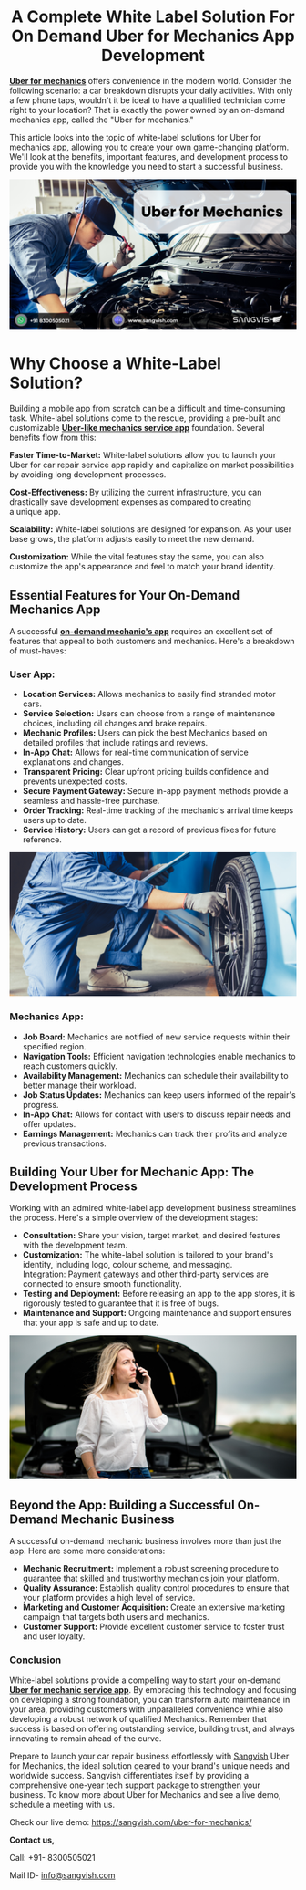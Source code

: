 <h1 align="center"> A Complete White Label Solution For On Demand Uber for Mechanics App Development </h1>


**[Uber for mechanics](https://sangvish.com/uber-for-mechanics/)** offers convenience in the modern world. Consider the following scenario: a car breakdown disrupts your daily activities. With only a few phone taps, wouldn't it be ideal to have a qualified technician come right to your location? That is exactly the power owned by an on-demand mechanics app, called the "Uber for mechanics."

This article looks into the topic of white-label solutions for Uber for mechanics app, allowing you to create your own game-changing platform. We'll look at the benefits, important features, and development process to provide you with the knowledge you need to start a successful business.

<div class="Box-sc-g0xbh4-0 iIZCet"><img alt=“uberformachanics.png" src="https://github.com/sangvishtechnologies/uber-for-machanics/blob/main/images/uber-for-mechanics-sangvish.png" data-hpc="true" class="Box-sc-g0xbh4-0 kzRgrI"></div> 


# Why Choose a White-Label Solution?
Building a mobile app from scratch can be a difficult and time-consuming task. White-label solutions come to the rescue, providing a pre-built and customizable **[Uber-like mechanics service app](https://sangvish.com/uber-for-mechanics/)** foundation. Several benefits flow from this:

**Faster Time-to-Market:** White-label solutions allow you to launch your Uber for car repair service app rapidly and capitalize on market possibilities by avoiding long development processes.

**Cost-Effectiveness:** By utilizing the current infrastructure, you can drastically save development expenses as compared to creating a unique app.

**Scalability:** White-label solutions are designed for expansion. As your user base grows, the platform adjusts easily to meet the new demand.

**Customization:** While the vital features stay the same, you can also customize the app's appearance and feel to match your brand identity.

## Essential Features for Your On-Demand Mechanics App
A successful **[on-demand mechanic's app](https://sangvish.com/uber-for-mechanics/)**  requires an excellent set of features that appeal to both customers and mechanics. Here's a breakdown of must-haves:
### **User App:**
* **Location Services:** Allows mechanics to easily find stranded motor cars.
* **Service Selection:** Users can choose from a range of maintenance choices, including oil changes and brake repairs.
* **Mechanic Profiles:** Users can pick the best Mechanics based on detailed profiles that include ratings and reviews.
* **In-App Chat:** Allows for real-time communication of service explanations and changes.
* **Transparent Pricing:** Clear upfront pricing builds confidence and prevents unexpected costs.
* **Secure Payment Gateway:** Secure in-app payment methods provide a seamless and hassle-free purchase.
* **Order Tracking:** Real-time tracking of the mechanic's arrival time keeps users up to date.
* **Service History:** Users can get a record of previous fixes for future reference.

<div class="Box-sc-g0xbh4-0 iIZCet"><img alt=“uberformachanics.png" src="https://github.com/sangvishtechnologies/uber-for-machanics/blob/main/images/uber-for-mechanics.png" data-hpc="true" class="Box-sc-g0xbh4-0 kzRgrI"></div> 


### **Mechanics App:**
* **Job Board:** Mechanics are notified of new service requests within their specified region.
* **Navigation Tools:** Efficient navigation technologies enable mechanics to reach customers quickly.
* **Availability Management:** Mechanics can schedule their availability to better manage their workload.
* **Job Status Updates:** Mechanics can keep users informed of the repair's progress.
* **In-App Chat:** Allows for contact with users to discuss repair needs and offer updates.
* **Earnings Management:** Mechanics can track their profits and analyze previous transactions.
## Building Your Uber for Mechanic App: The Development Process
Working with an admired white-label app development business streamlines the process. Here's a simple overview of the development stages:
* **Consultation:** Share your vision, target market, and desired features with the development team.
* **Customization:** The white-label solution is tailored to your brand's identity, including logo, colour scheme, and messaging.
Integration: Payment gateways and other third-party services are connected to ensure smooth functionality.
* **Testing and Deployment:** Before releasing an app to the app stores, it is rigorously tested to guarantee that it is free of bugs.
* **Maintenance and Support:** Ongoing maintenance and support ensures that your app is safe and up to date.

<div class="Box-sc-g0xbh4-0 iIZCet"><img alt=“uberformachanics.png" src="https://github.com/sangvishtechnologies/uber-for-machanics/blob/main/images/uber-for-machincs-app.png" data-hpc="true" class="Box-sc-g0xbh4-0 kzRgrI"></div> 


## Beyond the App: Building a Successful On-Demand Mechanic Business
A successful on-demand mechanic business involves more than just the app. Here are some more considerations:
* **Mechanic Recruitment:** Implement a robust screening procedure to guarantee that skilled and trustworthy mechanics join your platform.
* **Quality Assurance:** Establish quality control procedures to ensure that your platform provides a high level of service.
* **Marketing and Customer Acquisition:** Create an extensive marketing campaign that targets both users and mechanics.
* **Customer Support:** Provide excellent customer service to foster trust and user loyalty.
### Conclusion
White-label solutions provide a compelling way to start your on-demand **[Uber for mechanic service app](https://sangvish.com/uber-for-mechanics/)**. By embracing this technology and focusing on developing a strong foundation, you can transform auto maintenance in your area, providing customers with unparalleled convenience while also developing a robust network of qualified Mechanics. Remember that success is based on offering outstanding service, building trust, and always innovating to remain ahead of the curve.

Prepare to launch your car repair business effortlessly with [Sangvish](https://sangvish.com/) Uber for Mechanics, the ideal solution geared to your brand's unique needs and worldwide success. Sangvish differentiates itself by providing a comprehensive one-year tech support package to strengthen your business. To know more about Uber for Mechanics and see a live demo, schedule a meeting with us.

Check our live demo: https://sangvish.com/uber-for-mechanics/

**Contact us,**

Call: +91- 8300505021

Mail ID- info@sangvish.com
